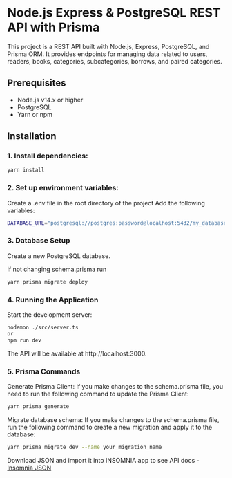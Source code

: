 # Node.js Express & PostgreSQL REST API with Prisma

This project is a REST API built with Node.js, Express, PostgreSQL, and Prisma ORM. It provides endpoints for managing data related to users, readers, books, categories, subcategories, borrows, and paired categories.

## Prerequisites

- Node.js v14.x or higher
- PostgreSQL
- Yarn or npm

## Installation

### 1. Install dependencies:

```bash
yarn install
```

### 2. Set up environment variables:

Create a .env file in the root directory of the project
Add the following variables:

```bash
DATABASE_URL="postgresql://postgres:password@localhost:5432/my_database?schema=public"
```

### 3. Database Setup

Create a new PostgreSQL database.

If not changing schema.prisma run

```bash
yarn prisma migrate deploy
```

### 4. Running the Application

Start the development server:

```bash
nodemon ./src/server.ts
or
npm run dev
```

The API will be available at http://localhost:3000.

### 5. Prisma Commands

Generate Prisma Client: If you make changes to the schema.prisma file, you need to run the following command to update the Prisma Client:

```bash
yarn prisma generate
```

Migrate database schema: If you make changes to the schema.prisma file, run the following command to create a new migration and apply it to the database:

```bash
yarn prisma migrate dev --name your_migration_name
```

Download JSON and import it into INSOMNIA app to see API docs - [Insomnia JSON](https://drive.google.com/file/d/1ceLUQHubRfnGrZbCY9Rtm6Tvk3-_1xw8/view?usp=share_link)
